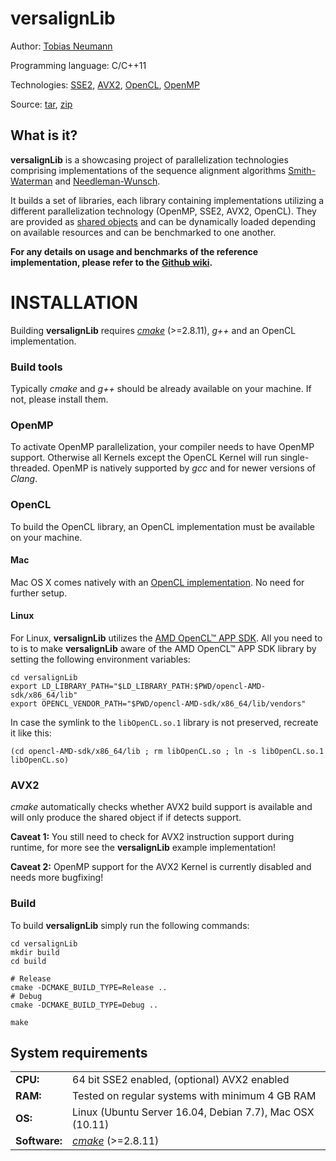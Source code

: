 # versalignLib

Author: [Tobias Neumann](mailto:tobias.neumann.at@gmail.com)

Programming language: C/C++11

Technologies: [SSE2](https://en.wikipedia.org/wiki/SSE2), [AVX2](https://en.wikipedia.org/wiki/Advanced_Vector_Extensions), [OpenCL](https://www.khronos.org/opencl/), [OpenMP](http://www.openmp.org)

Source: [tar](https://github.com/t-neumann/versalignLib/archive/v0.1.tar.gz), [zip](https://github.com/t-neumann/versalignLib/archive/v0.1.zip) 

What is it?
-----------

**versalignLib** is a showcasing project of parallelization technologies comprising implementations of the sequence alignment algorithms
[Smith-Waterman](https://en.wikipedia.org/wiki/Smith%E2%80%93Waterman_algorithm)
and [Needleman-Wunsch](https://en.wikipedia.org/wiki/Needleman%E2%80%93Wunsch_algorithm).

It builds a set of libraries, each library containing implementations utilizing a different
parallelization technology (OpenMP, SSE2, AVX2, OpenCL). They are provided as [shared objects](https://en.wikipedia.org/wiki/Dynamic_loading)
and can be dynamically loaded depending on available resources and can be benchmarked to one another.

**For any details on usage and benchmarks of the reference implementation, please refer to the [Github wiki](https://github.com/t-neumann/versalignLib/wiki).**

INSTALLATION
============

Building **versalignLib** requires *[cmake](http://www.cmake.org/)* (>=2.8.11), *g++* and an OpenCL implementation.

### Build tools

Typically *cmake* and *g++* should be already available on your machine. If not, please install them.

### OpenMP

To activate OpenMP parallelization, your compiler needs to have OpenMP support. Otherwise all Kernels except the OpenCL Kernel will run single-threaded. OpenMP is natively supported by *gcc* and for newer versions of *Clang*.

### OpenCL

To build the OpenCL library, an OpenCL implementation must be available on your machine.

#### Mac

Mac OS X comes natively with an [OpenCL implementation](https://developer.apple.com/opencl/). No need for further setup.

#### Linux
For Linux, **versalignLib** utilizes the [AMD OpenCL™ APP SDK](http://developer.amd.com/appsdk). All you need to to is to make **versalignLib** aware of the AMD OpenCL™ APP SDK library by setting the following environment variables:

 
```
cd versalignLib
export LD_LIBRARY_PATH="$LD_LIBRARY_PATH:$PWD/opencl-AMD-sdk/x86_64/lib"
export OPENCL_VENDOR_PATH="$PWD/opencl-AMD-sdk/x86_64/lib/vendors"
```

In case the symlink to the `libOpenCL.so.1` library is not preserved, recreate it like this:

```
(cd opencl-AMD-sdk/x86_64/lib ; rm libOpenCL.so ; ln -s libOpenCL.so.1 libOpenCL.so)
```

### AVX2

*cmake* automatically checks whether AVX2 build support is available and will only produce the shared object if if detects support.

**Caveat 1:** You still need to check for AVX2 instruction support during runtime, for more see the **versalignLib** example implementation!

**Caveat 2:** OpenMP support for the AVX2 Kernel is currently disabled and needs more bugfixing!

### Build

To build **versalignLib** simply run the following commands:

```
cd versalignLib
mkdir build
cd build

# Release
cmake -DCMAKE_BUILD_TYPE=Release ..
# Debug
cmake -DCMAKE_BUILD_TYPE=Debug ..

make
```


System requirements
-------------------

<dl>
<table>
  <tbody>
    <tr>
      <td><b>CPU:</b></td>
      <td>64 bit SSE2 enabled, (optional) AVX2 enabled</td>
    </tr>
    <tr>
      <td><b>RAM:</b></td>
      <td>Tested on regular systems with minimum 4 GB RAM</td>
    </tr>
    <tr>
      <td><b>OS:</b></td>
      <td>Linux (Ubuntu Server 16.04, Debian 7.7), Mac OSX (10.11) </td>
    </tr>
    <tr>
      <td><b>Software:</b></td>
      <td><a href="https://cmake.org/"><i>cmake</i></a> (>=2.8.11)</td>
    </tr>
  </tbody>
</table>
</dl>


